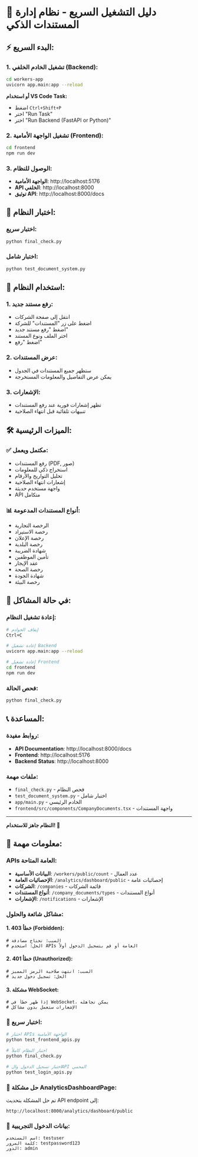 # 🚀 دليل التشغيل السريع - نظام إدارة المستندات الذكي

## ⚡ البدء السريع:

### 1. تشغيل الخادم الخلفي (Backend):
```bash
cd workers-app
uvicorn app.main:app --reload
```
**أو استخدام VS Code Task:**
- اضغط `Ctrl+Shift+P`
- اختر "Run Task"
- اختر "Run Backend (FastAPI or Python)"

### 2. تشغيل الواجهة الأمامية (Frontend):
```bash
cd frontend
npm run dev
```

### 3. الوصول للنظام:
- **الواجهة الأمامية**: http://localhost:5176
- **API الخلفي**: http://localhost:8000
- **توثيق API**: http://localhost:8000/docs

## 🧪 اختبار النظام:

### اختبار سريع:
```bash
python final_check.py
```

### اختبار شامل:
```bash
python test_document_system.py
```

## 📱 استخدام النظام:

### 1. رفع مستند جديد:
- انتقل إلى صفحة الشركات
- اضغط على زر "المستندات" للشركة
- اضغط "رفع مستند جديد"
- اختر الملف ونوع المستند
- اضغط "رفع"

### 2. عرض المستندات:
- ستظهر جميع المستندات في الجدول
- يمكن عرض التفاصيل والمعلومات المستخرجة

### 3. الإشعارات:
- تظهر إشعارات فورية عند رفع المستندات
- تنبيهات تلقائية قبل انتهاء الصلاحية

## 🛠️ الميزات الرئيسية:

### ✅ مكتمل ويعمل:
- رفع المستندات (PDF, صور)
- استخراج ذكي للمعلومات
- تحليل التواريخ والأرقام
- إشعارات انتهاء الصلاحية
- واجهة مستخدم حديثة
- API متكامل

### 📊 أنواع المستندات المدعومة:
- الرخصة التجارية
- رخصة الاستيراد
- رخصة الإعلان
- رخصة البلدية
- شهادة الضريبة
- تأمين الموظفين
- عقد الإيجار
- رخصة الصحة
- شهادة الجودة
- رخصة البيئة

## 🔧 في حالة المشاكل:

### إعادة تشغيل النظام:
```bash
# إيقاف الخوادم
Ctrl+C

# إعادة تشغيل Backend
uvicorn app.main:app --reload

# إعادة تشغيل Frontend
cd frontend
npm run dev
```

### فحص الحالة:
```bash
python final_check.py
```

## 📞 المساعدة:

### روابط مفيدة:
- **API Documentation**: http://localhost:8000/docs
- **Frontend**: http://localhost:5176
- **Backend Status**: http://localhost:8000

### ملفات مهمة:
- `final_check.py` - فحص النظام
- `test_document_system.py` - اختبار شامل
- `app/main.py` - الخادم الرئيسي
- `frontend/src/components/CompanyDocuments.tsx` - واجهة المستندات

---
**النظام جاهز للاستخدام! 🚀**

## 🚨 معلومات مهمة:

### APIs العامة المتاحة:
- **البيانات الأساسية**: `/workers/public/count` - عدد العمال
- **الإحصائيات العامة**: `/analytics/dashboard/public` - إحصائيات عامة
- **الشركات**: `/companies` - قائمة الشركات
- **أنواع المستندات**: `/company_documents/types` - أنواع المستندات
- **الإشعارات**: `/notifications` - الإشعارات

### مشاكل شائعة والحلول:

#### 1. خطأ 403 (Forbidden):
```
# السبب: تحتاج مصادقة
# الحل: استخدم APIs العامة أو قم بتسجيل الدخول أولاً
```

#### 2. خطأ 401 (Unauthorized):
```
# السبب: انتهت صلاحية الرمز المميز
# الحل: تسجيل دخول جديد
```

#### 3. مشكلة WebSocket:
```
# إذا ظهر خطأ في WebSocket، يمكن تجاهله
# الإشعارات ستعمل بدون مشاكل
```

### 🔧 اختبار سريع:
```bash
# اختبار APIs الواجهة الأمامية
python test_frontend_apis.py

# اختبار النظام كاملاً
python final_check.py

# اختبار تسجيل الدخول والAPI المحمي
python test_login_apis.py
```

### 🎯 حل مشكلة AnalyticsDashboardPage:
تم حل المشكلة بتحديث API endpoint إلى:
```
http://localhost:8000/analytics/dashboard/public
```

### 🔑 بيانات الدخول التجريبية:
```
اسم المستخدم: testuser
كلمة المرور: testpassword123
الدور: admin
```
